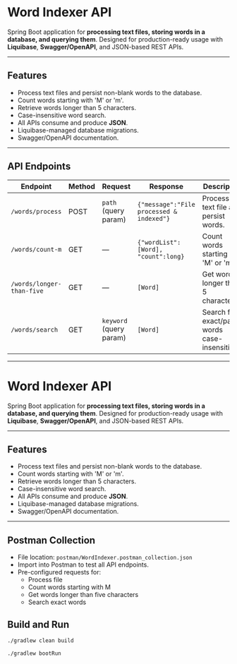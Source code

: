 # Word Indexer API

Spring Boot application for **processing text files, storing words in a database, and querying them**. Designed for production-ready usage with **Liquibase**, **Swagger/OpenAPI**, and JSON-based REST APIs.

---

## Features

- Process text files and persist non-blank words to the database.
- Count words starting with 'M' or 'm'.
- Retrieve words longer than 5 characters.
- Case-insensitive word search.
- All APIs consume and produce **JSON**.
- Liquibase-managed database migrations.
- Swagger/OpenAPI documentation.

---

## API Endpoints

| Endpoint | Method | Request | Response | Description |
|----------|--------|---------|----------|-------------|
| `/words/process` | POST | `path` (query param) | `{"message":"File processed & indexed"}` | Process a text file and persist words. |
| `/words/count-m` | GET | — | `{"wordList":[Word], "count":long}` | Count words starting with 'M' or 'm'. |
| `/words/longer-than-five` | GET | — | `[Word]` | Get words longer than 5 characters. |
| `/words/search` | GET | `keyword` (query param) | `[Word]` | Search for exact/partial words case-insensitive. |

---

# Word Indexer API

Spring Boot application for **processing text files, storing words in a database, and querying them**. Designed for production-ready usage with **Liquibase**, **Swagger/OpenAPI**, and JSON-based REST APIs.

---

## Features

- Process text files and persist non-blank words to the database.
- Count words starting with 'M' or 'm'.
- Retrieve words longer than 5 characters.
- Case-insensitive word search.
- All APIs consume and produce **JSON**.
- Liquibase-managed database migrations.
- Swagger/OpenAPI documentation.

---

## Postman Collection

- File location: `postman/WordIndexer.postman_collection.json`
- Import into Postman to test all API endpoints.
- Pre-configured requests for:
    - Process file
    - Count words starting with M
    - Get words longer than five characters
    - Search exact words

## Build and Run

```bash
./gradlew clean build

./gradlew bootRun